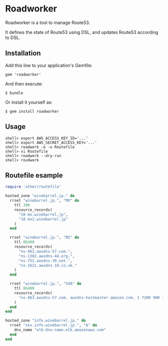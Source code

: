 # Roadworker

Roadworker is a tool to manage Route53.

It defines the state of Route53 using DSL, and updates Route53 according to DSL.

## Installation

Add this line to your application's Gemfile:

    gem 'roadworker'

And then execute:

    $ bundle

Or install it yourself as:

    $ gem install roadworker

## Usage

```
shell> export AWS_ACCESS_KEY_ID='...'
shell> export AWS_SECRET_ACCESS_KEY='...'
shell> roadwork -e -o Routefile
shell> vi Routefile
shell> roadwork --dry-run
shell> roudwork
```

## Routefile esample

```ruby
require 'other/routefile'

hosted_zone "winebarrel.jp." do
  rrset "winebarrel.jp.", "MX" do
    ttl 300
    resource_records(
      "10 mx.winebarrel.jp",
      "10 mx2.winebarrel.jp"
    )
  end

  rrset "winebarrel.jp.", "NS" do
    ttl 86400
    resource_records(
      "ns-463.awsdns-57.com.",
      "ns-1382.awsdns-44.org.",
      "ns-752.awsdns-30.net.",
      "ns-1621.awsdns-10.co.uk."
    )
  end

  rrset "winebarrel.jp.", "SOA" do
    ttl 86400
    resource_records(
      "ns-463.awsdns-57.com. awsdns-hostmaster.amazon.com. 1 7200 900 1209600 86400"
    )
  end
end

hosted_zone "info.winebarrel.jp." do
  rrset "xxx.info.winebarrel.jp.", "A" do
    dns_name "elb-dns-name.elb.amazonaws.com"
  end
end
```

